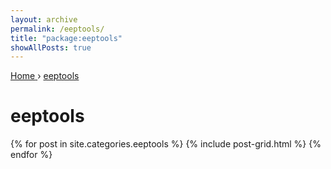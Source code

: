 ```yaml
---
layout: archive
permalink: /eeptools/
title: "package:eeptools"
showAllPosts: true
---
```


<div class="wrap">

   <nav class="breadcrumbs">
      <span itemscope="" itemtype="http://data-vocabulary.org/Breadcrumb">
         <a href="{{ site.baseurl }}" itemprop="url">
            <span itemprop="title">Home</span>
         </a>
          ›
         <a href="{{ site.baseurl }}/eeptools" itemprop="url">
            <span itemprop="title">eeptools</span>
         </a>
      </span>
   </nav>

   <div class="page-title">
     <h1>eeptools</h1>
   </div>

   <div class="archive-wrap">
      <div class="page-content">
         <div class="tiles">
         {% for post in site.categories.eeptools %}
            {% include post-grid.html %}
         {% endfor %}
         </div><!-- /.tiles -->
      </div><!-- /.page-content -->
   </div><!-- /.archive-wrap -->
</div><!-- /.wrap -->
